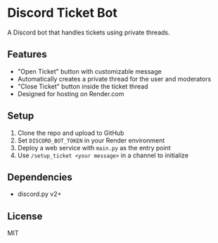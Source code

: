 # Discord Ticket Bot

A Discord bot that handles tickets using private threads.

## Features

- "Open Ticket" button with customizable message
- Automatically creates a private thread for the user and moderators
- "Close Ticket" button inside the ticket thread
- Designed for hosting on Render.com

## Setup

1. Clone the repo and upload to GitHub
2. Set `DISCORD_BOT_TOKEN` in your Render environment
3. Deploy a web service with `main.py` as the entry point
4. Use `/setup_ticket <your message>` in a channel to initialize

## Dependencies

- discord.py v2+

## License

MIT